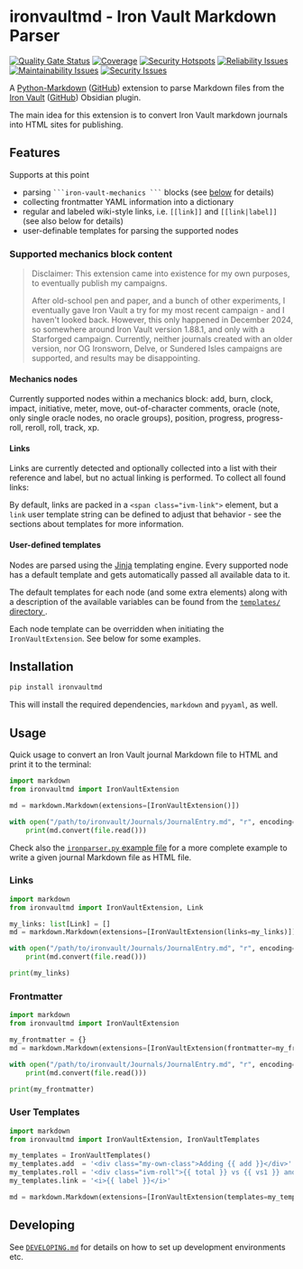 # ironvaultmd - Iron Vault Markdown Parser
[![Quality Gate Status](https://sonarqube.craplab.fi/api/project_badges/measure?project=iron-vault-mdparser&metric=alert_status&token=sqb_09511c290a6a0c81316431640636eeed4db43f92)](https://sonarqube.craplab.fi/dashboard?id=iron-vault-mdparser)
[![Coverage](https://sonarqube.craplab.fi/api/project_badges/measure?project=iron-vault-mdparser&metric=coverage&token=sqb_09511c290a6a0c81316431640636eeed4db43f92)](https://sonarqube.craplab.fi/dashboard?id=iron-vault-mdparser)
[![Security Hotspots](https://sonarqube.craplab.fi/api/project_badges/measure?project=iron-vault-mdparser&metric=security_hotspots&token=sqb_09511c290a6a0c81316431640636eeed4db43f92)](https://sonarqube.craplab.fi/dashboard?id=iron-vault-mdparser)
[![Reliability Issues](https://sonarqube.craplab.fi/api/project_badges/measure?project=iron-vault-mdparser&metric=software_quality_reliability_issues&token=sqb_09511c290a6a0c81316431640636eeed4db43f92)](https://sonarqube.craplab.fi/dashboard?id=iron-vault-mdparser)
[![Maintainability Issues](https://sonarqube.craplab.fi/api/project_badges/measure?project=iron-vault-mdparser&metric=software_quality_maintainability_issues&token=sqb_09511c290a6a0c81316431640636eeed4db43f92)](https://sonarqube.craplab.fi/dashboard?id=iron-vault-mdparser)
[![Security Issues](https://sonarqube.craplab.fi/api/project_badges/measure?project=iron-vault-mdparser&metric=software_quality_security_issues&token=sqb_09511c290a6a0c81316431640636eeed4db43f92)](https://sonarqube.craplab.fi/dashboard?id=iron-vault-mdparser)

A [Python-Markdown](https://pypi.org/project/Markdown/) ([GitHub](https://github.com/Python-Markdown/markdown)) extension to parse Markdown files from the [Iron Vault](https://ironvault.quest/) ([GitHub](https://github.com/iron-vault-plugin/iron-vault)) Obsidian plugin.

The main idea for this extension is to convert Iron Vault markdown journals into HTML sites for publishing.

## Features

Supports at this point
 - parsing ` ```iron-vault-mechanics ``` ` blocks (see [below](#supported-mechanics-block-content) for details)
 - collecting frontmatter YAML information into a dictionary
 - regular and labeled wiki-style links, i.e. `[[link]]` and `[[link|label]]` (see also below for details)
 - user-definable templates for parsing the supported nodes

### Supported mechanics block content

> Disclaimer: This extension came into existence for my own purposes, to eventually publish my campaigns.
>
> After old-school pen and paper, and a bunch of other experiments, I eventually gave Iron Vault a try for my most recent campaign - and I haven't looked back.
However, this only happened in December 2024, so somewhere around Iron Vault version 1.88.1, and only with a Starforged campaign.
Currently, neither journals created with an older version, nor OG Ironsworn, Delve, or Sundered Isles campaigns are supported,
and results may be disappointing.

#### Mechanics nodes
Currently supported nodes within a mechanics block:
add, burn, clock, impact, initiative, meter, move, out-of-character comments,
oracle (note, only single oracle nodes, no oracle groups),
position, progress, progress-roll, reroll, roll, track, xp.

#### Links
Links are currently detected and optionally collected into a list with their reference and label,
but no actual linking is performed. To collect all found links:

By default, links are packed in a `<span class="ivm-link">` element, but a `link` user template string
can be defined to adjust that behavior - see the sections about templates for more information.

#### User-defined templates
Nodes are parsed using the [Jinja](https://jinja.palletsprojects.com/en/stable/) templating engine.
Every supported node has a default template and gets automatically passed all available data to it.

The default templates for each node (and some extra elements) along with a description of the available
variables can be found from the [`templates/` directory ](src/ironvaultmd/parsers/templates).

Each node template can be overridden when initiating the `IronVaultExtension`. See below for some examples.

## Installation

```sh
pip install ironvaultmd
```

This will install the required dependencies, `markdown` and `pyyaml`, as well.

## Usage

Quick usage to convert an Iron Vault journal Markdown file to HTML and print it to the terminal:

```python
import markdown
from ironvaultmd import IronVaultExtension

md = markdown.Markdown(extensions=[IronVaultExtension()])

with open("/path/to/ironvault/Journals/JournalEntry.md", "r", encoding="utf-8") as file:
    print(md.convert(file.read()))
```

Check also the [`ironparser.py` example file](src/ironparser.py) for a more complete example to write a given journal Markdown file as HTML file.

### Links
```python
import markdown
from ironvaultmd import IronVaultExtension, Link

my_links: list[Link] = []
md = markdown.Markdown(extensions=[IronVaultExtension(links=my_links)])

with open("/path/to/ironvault/Journals/JournalEntry.md", "r", encoding="utf-8") as file:
    print(md.convert(file.read()))

print(my_links)
```

### Frontmatter
```python
import markdown
from ironvaultmd import IronVaultExtension

my_frontmatter = {}
md = markdown.Markdown(extensions=[IronVaultExtension(frontmatter=my_frontmatter)])

with open("/path/to/ironvault/Journals/JournalEntry.md", "r", encoding="utf-8") as file:
    print(md.convert(file.read()))

print(my_frontmatter)
```

### User Templates
```python
import markdown
from ironvaultmd import IronVaultExtension, IronVaultTemplates

my_templates = IronVaultTemplates()
my_templates.add  = '<div class="my-own-class">Adding {{ add }}</div>'
my_templates.roll = '<div class="ivm-roll">{{ total }} vs {{ vs1 }} and {{ vs2 }}</div>'
my_templates.link = '<i>{{ label }}</i>'

md = markdown.Markdown(extensions=[IronVaultExtension(templates=my_templates)])
```

## Developing

See [`DEVELOPING.md`](DEVELOPING.md) for details on how to set up development environments etc. 
